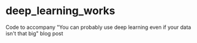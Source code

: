 # deep_learning_works
Code to accompany "You can probably use deep learning even if your data isn't that big" blog post
